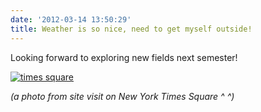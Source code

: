 ```yaml
---
date: '2012-03-14 13:50:29'
title: Weather is so nice, need to get myself outside!
---
```


Looking forward to exploring new fields next semester!

[![](/content/images/uploads/2012/03/timesquare-1024x768.jpg "times square")](http://box2dweb.com/weather-is-so-nice-need-to-get-myself-outside/exif_jpeg_picture/)

<address>(a photo from site visit on New York Times Square ^ ^)</address>
